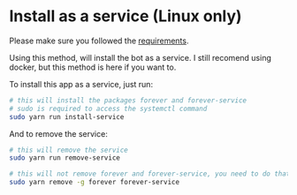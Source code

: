 <h1 id="service">Install as a service (Linux only)</h1>

Please make sure you followed the <a href="requirements.md">requirements</a>.

Using this method, will install the bot as a service.
I still recomend using docker, but this method is here if you want to.

To install this app as a service, just run:

```bash
# this will install the packages forever and forever-service
# sudo is required to access the systemctl command
sudo yarn run install-service
```

And to remove the service:

```bash
# this will remove the service
sudo yarn run remove-service

# this will not remove forever and forever-service, you need to do that manually using
sudo yarn remove -g forever forever-service
```
